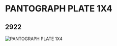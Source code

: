 # PANTOGRAPH PLATE 1X4
## 2922
![PANTOGRAPH PLATE 1X4](https://lc-www-live-s.legocdn.com/media/bricks/5/2/4198998.jpg)